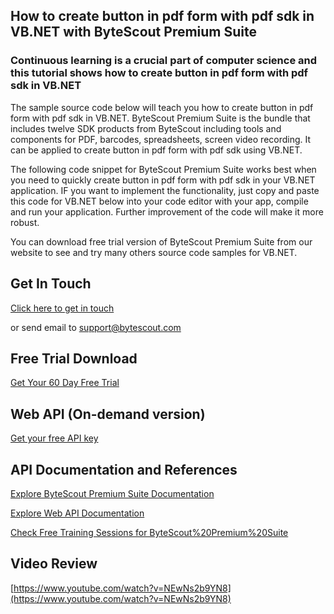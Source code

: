 ## How to create button in pdf form with pdf sdk in VB.NET with ByteScout Premium Suite

### Continuous learning is a crucial part of computer science and this tutorial shows how to create button in pdf form with pdf sdk in VB.NET

The sample source code below will teach you how to create button in pdf form with pdf sdk in VB.NET. ByteScout Premium Suite is the bundle that includes twelve SDK products from ByteScout including tools and components for PDF, barcodes, spreadsheets, screen video recording. It can be applied to create button in pdf form with pdf sdk using VB.NET.

The following code snippet for ByteScout Premium Suite works best when you need to quickly create button in pdf form with pdf sdk in your VB.NET application. IF you want to implement the functionality, just copy and paste this code for VB.NET below into your code editor with your app, compile and run your application. Further improvement of the code will make it more robust.

You can download free trial version of ByteScout Premium Suite from our website to see and try many others source code samples for VB.NET.

## Get In Touch

[Click here to get in touch](https://bytescout.zendesk.com/hc/en-us/requests/new?subject=ByteScout%20Premium%20Suite%20Question)

or send email to [support@bytescout.com](mailto:support@bytescout.com?subject=ByteScout%20Premium%20Suite%20Question) 

## Free Trial Download

[Get Your 60 Day Free Trial](https://bytescout.com/download/web-installer?utm_source=github-readme)

## Web API (On-demand version)

[Get your free API key](https://pdf.co/documentation/api?utm_source=github-readme)

## API Documentation and References

[Explore ByteScout Premium Suite Documentation](https://bytescout.com/documentation/index.html?utm_source=github-readme)

[Explore Web API Documentation](https://pdf.co/documentation/api?utm_source=github-readme)

[Check Free Training Sessions for ByteScout%20Premium%20Suite](https://academy.bytescout.com/)

## Video Review

[https://www.youtube.com/watch?v=NEwNs2b9YN8](https://www.youtube.com/watch?v=NEwNs2b9YN8)